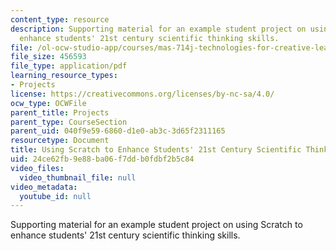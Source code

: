 ```yaml
---
content_type: resource
description: Supporting material for an example student project on using Scratch to
  enhance students' 21st century scientific thinking skills.
file: /ol-ocw-studio-app/courses/mas-714j-technologies-for-creative-learning-fall-2009/24ce62fb9e88ba06f7ddb0fdbf2b5c84_MITMAS_714JF09_proj4_postr.pdf
file_size: 456593
file_type: application/pdf
learning_resource_types:
- Projects
license: https://creativecommons.org/licenses/by-nc-sa/4.0/
ocw_type: OCWFile
parent_title: Projects
parent_type: CourseSection
parent_uid: 040f9e59-6860-d1e0-ab3c-3d65f2311165
resourcetype: Document
title: Using Scratch to Enhance Students' 21st Century Scientific Thinking Skills
uid: 24ce62fb-9e88-ba06-f7dd-b0fdbf2b5c84
video_files:
  video_thumbnail_file: null
video_metadata:
  youtube_id: null
---
```

Supporting material for an example student project on using Scratch to enhance students' 21st century scientific thinking skills.